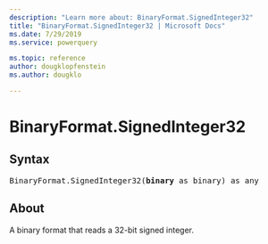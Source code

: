 ```yaml
---
description: "Learn more about: BinaryFormat.SignedInteger32"
title: "BinaryFormat.SignedInteger32 | Microsoft Docs"
ms.date: 7/29/2019
ms.service: powerquery

ms.topic: reference
author: dougklopfenstein
ms.author: dougklo

---
```

# BinaryFormat.SignedInteger32
  
## Syntax

<pre>
BinaryFormat.SignedInteger32(<b>binary</b> as binary) as any
</pre>
  
## About  
A binary format that reads a 32-bit signed integer. 

